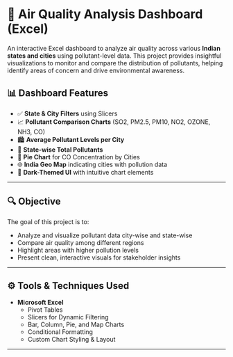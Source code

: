 # 🧪 Air Quality Analysis Dashboard (Excel)

An interactive Excel dashboard to analyze air quality across various **Indian states and cities** using pollutant-level data. This project provides insightful visualizations to monitor and compare the distribution of pollutants, helping identify areas of concern and drive environmental awareness.

## 📊 Dashboard Features

- ✅ **State & City Filters** using Slicers
- 📈 **Pollutant Comparison Charts** (SO2, PM2.5, PM10, NO2, OZONE, NH3, CO)
- 🏙️ **Average Pollutant Levels per City**
- 📌 **State-wise Total Pollutants**
- 🧩 **Pie Chart** for CO Concentration by Cities
- 🌐 **India Geo Map** indicating cities with pollution data
- 🎨 **Dark-Themed UI** with intuitive chart elements

---

## 🔍 Objective

The goal of this project is to:

- Analyze and visualize pollutant data city-wise and state-wise
- Compare air quality among different regions
- Highlight areas with higher pollution levels
- Present clean, interactive visuals for stakeholder insights

---

## ⚙️ Tools & Techniques Used

- **Microsoft Excel**
  - Pivot Tables
  - Slicers for Dynamic Filtering
  - Bar, Column, Pie, and Map Charts
  - Conditional Formatting
  - Custom Chart Styling & Layout

---
